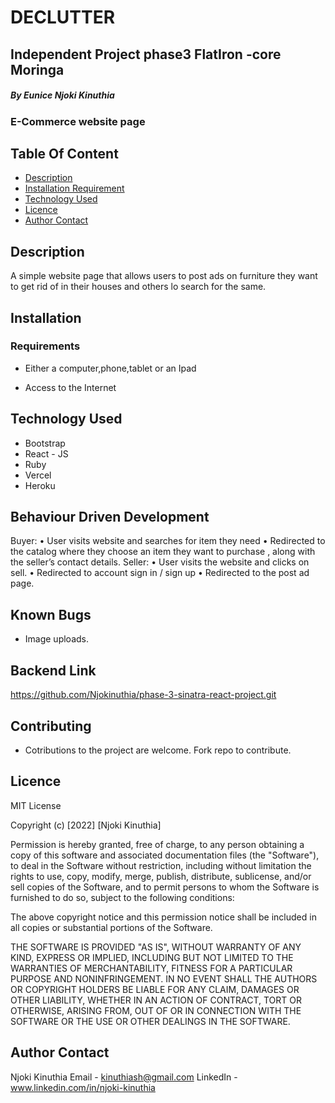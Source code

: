 # DECLUTTER

## Independent Project phase3 FlatIron -core Moringa

##### By Eunice Njoki Kinuthia

###  E-Commerce website page

## Table Of Content

+ [Description](#description)
+ [Installation Requirement](#Installation)
+ [Technology Used](#technology-used)
+ [Licence](#licence)
+ [Author Contact](#author-contact)

## Description
</p>A simple website page that allows users to post ads on furniture they want to get rid of in their houses and others lo search for the same.

## Installation

### Requirements

* Either a computer,phone,tablet or an Ipad

* Access to the Internet

## Technology Used

* Bootstrap
* React - JS 
* Ruby
* Vercel
* Heroku


## Behaviour Driven Development
 
Buyer:
  • User visits website and searches for item they need
  • Redirected to the catalog where they choose an item they want to purchase , along with the seller’s contact details.
Seller:
  • User visits the website and clicks on sell.
  • Redirected to account sign in / sign up
  • Redirected to the post ad page.

## Known Bugs
* Image uploads.

## Backend Link
https://github.com/Njokinuthia/phase-3-sinatra-react-project.git

## Contributing
* Cotributions to the project are welcome. Fork repo to contribute.

## Licence

MIT License

Copyright (c) [2022] [Njoki Kinuthia]

Permission is hereby granted, free of charge, to any person obtaining a copy
of this software and associated documentation files (the "Software"), to deal
in the Software without restriction, including without limitation the rights
to use, copy, modify, merge, publish, distribute, sublicense, and/or sell
copies of the Software, and to permit persons to whom the Software is
furnished to do so, subject to the following conditions:

The above copyright notice and this permission notice shall be included in all
copies or substantial portions of the Software.

THE SOFTWARE IS PROVIDED "AS IS", WITHOUT WARRANTY OF ANY KIND, EXPRESS OR
IMPLIED, INCLUDING BUT NOT LIMITED TO THE WARRANTIES OF MERCHANTABILITY,
FITNESS FOR A PARTICULAR PURPOSE AND NONINFRINGEMENT. IN NO EVENT SHALL THE
AUTHORS OR COPYRIGHT HOLDERS BE LIABLE FOR ANY CLAIM, DAMAGES OR OTHER
LIABILITY, WHETHER IN AN ACTION OF CONTRACT, TORT OR OTHERWISE, ARISING FROM,
OUT OF OR IN CONNECTION WITH THE SOFTWARE OR THE USE OR OTHER DEALINGS IN THE
SOFTWARE.


## Author Contact
Njoki Kinuthia
Email - kinuthiash@gmail.com
LinkedIn - www.linkedin.com/in/njoki-kinuthia


